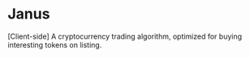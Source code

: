 # Janus
[Client-side] A cryptocurrency trading algorithm, optimized for buying interesting tokens on listing.
